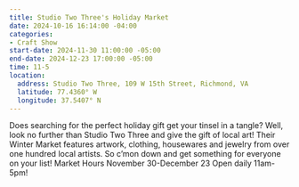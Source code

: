 ```yaml
---
title: Studio Two Three's Holiday Market
date: 2024-10-16 16:14:00 -04:00
categories:
- Craft Show
start-date: 2024-11-30 11:00:00 -05:00
end-date: 2024-12-23 17:00:00 -05:00
time: 11-5
location:
  address: Studio Two Three, 109 W 15th Street, Richmond, VA
  latitude: 77.4360° W
  longitude: 37.5407° N
---
```


Does searching for the perfect holiday gift get your tinsel in a tangle? Well, look no further than Studio Two Three and give the gift of local art! Their Winter Market features artwork, clothing, housewares and jewelry from over one hundred local artists. So c’mon down and get something for everyone on your list!
Market Hours 
November 30-December 23
Open daily 11am-5pm!